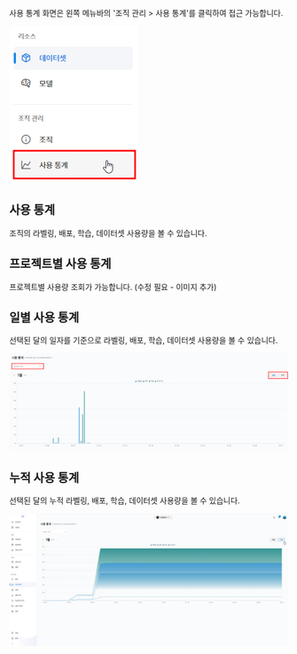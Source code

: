 사용 통계 화면은 왼쪽 메뉴바의 '조직 관리 > 사용 통계'를 클릭하여 접근 가능합니다.

![img1](https://raw.githubusercontent.com/vazilcompany/vridge-docs/main/guide/img/organization/usage_statistics/move_to_statistics_button.png)  


사용 통계 
------
조직의 라벨링, 배포, 학습, 데이터셋 사용량을 볼 수 있습니다. 



프로젝트별 사용 통계
------

프로젝트별 사용량 조회가 가능합니다. (수정 필요 - 이미지 추가)

  

일별 사용 통계
------------
선택된 달의 일자를 기준으로 라벨링, 배포, 학습, 데이터셋 사용량을 볼 수 있습니다. 

![img1](https://raw.githubusercontent.com/vazilcompany/vridge-docs/main/guide/img/organization/usage_statistics/organization_statistics_2.png)  




누적 사용 통계
------
선택된 달의 누적 라벨링, 배포, 학습, 데이터셋 사용량을 볼 수 있습니다. 


![img1](https://raw.githubusercontent.com/vazilcompany/vridge-docs/main/guide/img/organization/usage_statistics/organization_statistics_3.png)  

